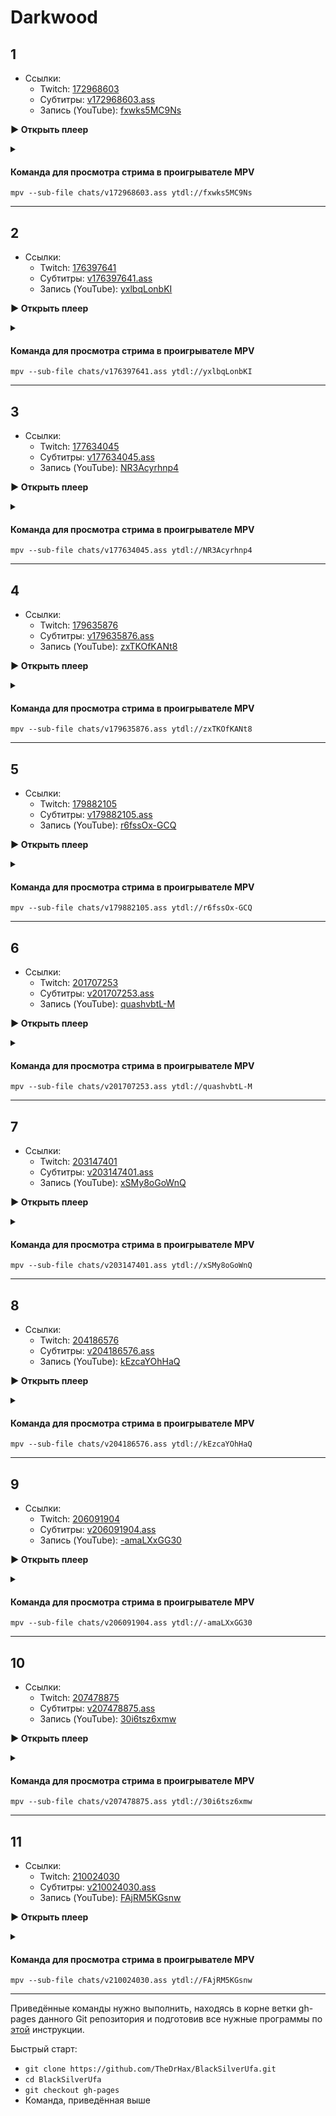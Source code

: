<!-- jQuery -->
<script src="https://code.jquery.com/jquery-3.2.1.min.js"></script>
<!-- video.js -->
<link href="https://cdnjs.cloudflare.com/ajax/libs/video.js/6.3.3/video-js.css" rel="stylesheet">
<script src="https://cdnjs.cloudflare.com/ajax/libs/video.js/6.3.3/video.js"></script>
<!-- videojs-youtube -->
<script src="https://cdnjs.cloudflare.com/ajax/libs/videojs-youtube/2.4.1/Youtube.js"></script>
<!-- libjass -->
<link href="https://cdn.jsdelivr.net/npm/libjass@0.11.0/libjass.css" rel="stylesheet">
<script src="https://cdn.jsdelivr.net/npm/libjass@0.11.0/libjass.js"></script>
<!-- videojs-ass -->
<link href="https://cdn.jsdelivr.net/npm/videojs-ass@0.8.0/src/videojs.ass.css" rel="stylesheet">
<script src="https://cdn.jsdelivr.net/npm/videojs-ass@0.8.0/src/videojs.ass.js"></script>
<!-- videojs-resolution-switcher -->
<script src="https://cdn.jsdelivr.net/npm/videojs-resolution-switcher@0.4.2/lib/videojs-resolution-switcher.min.js"></script>

<style>
  .main-content {
    padding: 2rem;
    max-width: 72rem;
  }
</style>

# Darkwood
 
<h2 id="0">1</h2>

* Ссылки:
  * Twitch: [172968603](https://www.twitch.tv/videos/172968603)
  * Субтитры: [v172968603.ass](../chats/v172968603.ass)
  * Запись (YouTube): [fxwks5MC9Ns](https://www.youtube.com/watch?v=fxwks5MC9Ns)

<a onclick="return openPlayer0()" id="button-0">**▶ Открыть плеер**</a>

<script>
  var player0;
  function openPlayer0() {
    player0 = videojs("player-0", {
      controls: true, nativeControlsForTouch: false,
      width: 640, height: 360, fluid: true,
      plugins: {
        ass: {
          src: ["../chats/v172968603.ass"],
          delay: -0.1,
        },
        videoJsResolutionSwitcher: {
          default: 'high',
          dynamicLabel: true
        }
      },
      techOrder: ["youtube"],
      sources: [{
        "type": "video/youtube",
        "src": "https://www.youtube.com/watch?v=fxwks5MC9Ns"
      }]
    });
    document.getElementById("spoiler-0").click();
    document.getElementById("button-0").remove();
    return false;
  }
</script>

<details>
  <summary id="spoiler-0"></summary>

  <div class="player-wrapper" style="margin-top: 32px">
    <video id="player-0" class="video-js vjs-default-skin vjs-big-play-centered" />
  </div>
</details> 

#### Команда для просмотра стрима в проигрывателе MPV

```
mpv --sub-file chats/v172968603.ass ytdl://fxwks5MC9Ns
```

---- 
 
<h2 id="1">2</h2>

* Ссылки:
  * Twitch: [176397641](https://www.twitch.tv/videos/176397641)
  * Субтитры: [v176397641.ass](../chats/v176397641.ass)
  * Запись (YouTube): [yxlbqLonbKI](https://www.youtube.com/watch?v=yxlbqLonbKI)

<a onclick="return openPlayer1()" id="button-1">**▶ Открыть плеер**</a>

<script>
  var player1;
  function openPlayer1() {
    player1 = videojs("player-1", {
      controls: true, nativeControlsForTouch: false,
      width: 640, height: 360, fluid: true,
      plugins: {
        ass: {
          src: ["../chats/v176397641.ass"],
          delay: -0.1,
        },
        videoJsResolutionSwitcher: {
          default: 'high',
          dynamicLabel: true
        }
      },
      techOrder: ["youtube"],
      sources: [{
        "type": "video/youtube",
        "src": "https://www.youtube.com/watch?v=yxlbqLonbKI"
      }]
    });
    document.getElementById("spoiler-1").click();
    document.getElementById("button-1").remove();
    return false;
  }
</script>

<details>
  <summary id="spoiler-1"></summary>

  <div class="player-wrapper" style="margin-top: 32px">
    <video id="player-1" class="video-js vjs-default-skin vjs-big-play-centered" />
  </div>
</details> 

#### Команда для просмотра стрима в проигрывателе MPV

```
mpv --sub-file chats/v176397641.ass ytdl://yxlbqLonbKI
```

---- 
 
<h2 id="2">3</h2>

* Ссылки:
  * Twitch: [177634045](https://www.twitch.tv/videos/177634045)
  * Субтитры: [v177634045.ass](../chats/v177634045.ass)
  * Запись (YouTube): [NR3Acyrhnp4](https://www.youtube.com/watch?v=NR3Acyrhnp4)

<a onclick="return openPlayer2()" id="button-2">**▶ Открыть плеер**</a>

<script>
  var player2;
  function openPlayer2() {
    player2 = videojs("player-2", {
      controls: true, nativeControlsForTouch: false,
      width: 640, height: 360, fluid: true,
      plugins: {
        ass: {
          src: ["../chats/v177634045.ass"],
          delay: -0.1,
        },
        videoJsResolutionSwitcher: {
          default: 'high',
          dynamicLabel: true
        }
      },
      techOrder: ["youtube"],
      sources: [{
        "type": "video/youtube",
        "src": "https://www.youtube.com/watch?v=NR3Acyrhnp4"
      }]
    });
    document.getElementById("spoiler-2").click();
    document.getElementById("button-2").remove();
    return false;
  }
</script>

<details>
  <summary id="spoiler-2"></summary>

  <div class="player-wrapper" style="margin-top: 32px">
    <video id="player-2" class="video-js vjs-default-skin vjs-big-play-centered" />
  </div>
</details> 

#### Команда для просмотра стрима в проигрывателе MPV

```
mpv --sub-file chats/v177634045.ass ytdl://NR3Acyrhnp4
```

---- 
 
<h2 id="3">4</h2>

* Ссылки:
  * Twitch: [179635876](https://www.twitch.tv/videos/179635876)
  * Субтитры: [v179635876.ass](../chats/v179635876.ass)
  * Запись (YouTube): [zxTKOfKANt8](https://www.youtube.com/watch?v=zxTKOfKANt8)

<a onclick="return openPlayer3()" id="button-3">**▶ Открыть плеер**</a>

<script>
  var player3;
  function openPlayer3() {
    player3 = videojs("player-3", {
      controls: true, nativeControlsForTouch: false,
      width: 640, height: 360, fluid: true,
      plugins: {
        ass: {
          src: ["../chats/v179635876.ass"],
          delay: -0.1,
        },
        videoJsResolutionSwitcher: {
          default: 'high',
          dynamicLabel: true
        }
      },
      techOrder: ["youtube"],
      sources: [{
        "type": "video/youtube",
        "src": "https://www.youtube.com/watch?v=zxTKOfKANt8"
      }]
    });
    document.getElementById("spoiler-3").click();
    document.getElementById("button-3").remove();
    return false;
  }
</script>

<details>
  <summary id="spoiler-3"></summary>

  <div class="player-wrapper" style="margin-top: 32px">
    <video id="player-3" class="video-js vjs-default-skin vjs-big-play-centered" />
  </div>
</details> 

#### Команда для просмотра стрима в проигрывателе MPV

```
mpv --sub-file chats/v179635876.ass ytdl://zxTKOfKANt8
```

---- 
 
<h2 id="4">5</h2>

* Ссылки:
  * Twitch: [179882105](https://www.twitch.tv/videos/179882105)
  * Субтитры: [v179882105.ass](../chats/v179882105.ass)
  * Запись (YouTube): [r6fssOx-GCQ](https://www.youtube.com/watch?v=r6fssOx-GCQ)

<a onclick="return openPlayer4()" id="button-4">**▶ Открыть плеер**</a>

<script>
  var player4;
  function openPlayer4() {
    player4 = videojs("player-4", {
      controls: true, nativeControlsForTouch: false,
      width: 640, height: 360, fluid: true,
      plugins: {
        ass: {
          src: ["../chats/v179882105.ass"],
          delay: -0.1,
        },
        videoJsResolutionSwitcher: {
          default: 'high',
          dynamicLabel: true
        }
      },
      techOrder: ["youtube"],
      sources: [{
        "type": "video/youtube",
        "src": "https://www.youtube.com/watch?v=r6fssOx-GCQ"
      }]
    });
    document.getElementById("spoiler-4").click();
    document.getElementById("button-4").remove();
    return false;
  }
</script>

<details>
  <summary id="spoiler-4"></summary>

  <div class="player-wrapper" style="margin-top: 32px">
    <video id="player-4" class="video-js vjs-default-skin vjs-big-play-centered" />
  </div>
</details> 

#### Команда для просмотра стрима в проигрывателе MPV

```
mpv --sub-file chats/v179882105.ass ytdl://r6fssOx-GCQ
```

---- 
 
<h2 id="5">6</h2>

* Ссылки:
  * Twitch: [201707253](https://www.twitch.tv/videos/201707253)
  * Субтитры: [v201707253.ass](../chats/v201707253.ass)
  * Запись (YouTube): [quashvbtL-M](https://www.youtube.com/watch?v=quashvbtL-M)

<a onclick="return openPlayer5()" id="button-5">**▶ Открыть плеер**</a>

<script>
  var player5;
  function openPlayer5() {
    player5 = videojs("player-5", {
      controls: true, nativeControlsForTouch: false,
      width: 640, height: 360, fluid: true,
      plugins: {
        ass: {
          src: ["../chats/v201707253.ass"],
          delay: -0.1,
        },
        videoJsResolutionSwitcher: {
          default: 'high',
          dynamicLabel: true
        }
      },
      techOrder: ["youtube"],
      sources: [{
        "type": "video/youtube",
        "src": "https://www.youtube.com/watch?v=quashvbtL-M"
      }]
    });
    document.getElementById("spoiler-5").click();
    document.getElementById("button-5").remove();
    return false;
  }
</script>

<details>
  <summary id="spoiler-5"></summary>

  <div class="player-wrapper" style="margin-top: 32px">
    <video id="player-5" class="video-js vjs-default-skin vjs-big-play-centered" />
  </div>
</details> 

#### Команда для просмотра стрима в проигрывателе MPV

```
mpv --sub-file chats/v201707253.ass ytdl://quashvbtL-M
```

---- 
 
<h2 id="6">7</h2>

* Ссылки:
  * Twitch: [203147401](https://www.twitch.tv/videos/203147401)
  * Субтитры: [v203147401.ass](../chats/v203147401.ass)
  * Запись (YouTube): [xSMy8oGoWnQ](https://www.youtube.com/watch?v=xSMy8oGoWnQ)

<a onclick="return openPlayer6()" id="button-6">**▶ Открыть плеер**</a>

<script>
  var player6;
  function openPlayer6() {
    player6 = videojs("player-6", {
      controls: true, nativeControlsForTouch: false,
      width: 640, height: 360, fluid: true,
      plugins: {
        ass: {
          src: ["../chats/v203147401.ass"],
          delay: -0.1,
        },
        videoJsResolutionSwitcher: {
          default: 'high',
          dynamicLabel: true
        }
      },
      techOrder: ["youtube"],
      sources: [{
        "type": "video/youtube",
        "src": "https://www.youtube.com/watch?v=xSMy8oGoWnQ"
      }]
    });
    document.getElementById("spoiler-6").click();
    document.getElementById("button-6").remove();
    return false;
  }
</script>

<details>
  <summary id="spoiler-6"></summary>

  <div class="player-wrapper" style="margin-top: 32px">
    <video id="player-6" class="video-js vjs-default-skin vjs-big-play-centered" />
  </div>
</details> 

#### Команда для просмотра стрима в проигрывателе MPV

```
mpv --sub-file chats/v203147401.ass ytdl://xSMy8oGoWnQ
```

---- 
 
<h2 id="7">8</h2>

* Ссылки:
  * Twitch: [204186576](https://www.twitch.tv/videos/204186576)
  * Субтитры: [v204186576.ass](../chats/v204186576.ass)
  * Запись (YouTube): [kEzcaYOhHaQ](https://www.youtube.com/watch?v=kEzcaYOhHaQ)

<a onclick="return openPlayer7()" id="button-7">**▶ Открыть плеер**</a>

<script>
  var player7;
  function openPlayer7() {
    player7 = videojs("player-7", {
      controls: true, nativeControlsForTouch: false,
      width: 640, height: 360, fluid: true,
      plugins: {
        ass: {
          src: ["../chats/v204186576.ass"],
          delay: -0.1,
        },
        videoJsResolutionSwitcher: {
          default: 'high',
          dynamicLabel: true
        }
      },
      techOrder: ["youtube"],
      sources: [{
        "type": "video/youtube",
        "src": "https://www.youtube.com/watch?v=kEzcaYOhHaQ"
      }]
    });
    document.getElementById("spoiler-7").click();
    document.getElementById("button-7").remove();
    return false;
  }
</script>

<details>
  <summary id="spoiler-7"></summary>

  <div class="player-wrapper" style="margin-top: 32px">
    <video id="player-7" class="video-js vjs-default-skin vjs-big-play-centered" />
  </div>
</details> 

#### Команда для просмотра стрима в проигрывателе MPV

```
mpv --sub-file chats/v204186576.ass ytdl://kEzcaYOhHaQ
```

---- 
 
<h2 id="8">9</h2>

* Ссылки:
  * Twitch: [206091904](https://www.twitch.tv/videos/206091904)
  * Субтитры: [v206091904.ass](../chats/v206091904.ass)
  * Запись (YouTube): [-amaLXxGG30](https://www.youtube.com/watch?v=-amaLXxGG30)

<a onclick="return openPlayer8()" id="button-8">**▶ Открыть плеер**</a>

<script>
  var player8;
  function openPlayer8() {
    player8 = videojs("player-8", {
      controls: true, nativeControlsForTouch: false,
      width: 640, height: 360, fluid: true,
      plugins: {
        ass: {
          src: ["../chats/v206091904.ass"],
          delay: -0.1,
        },
        videoJsResolutionSwitcher: {
          default: 'high',
          dynamicLabel: true
        }
      },
      techOrder: ["youtube"],
      sources: [{
        "type": "video/youtube",
        "src": "https://www.youtube.com/watch?v=-amaLXxGG30"
      }]
    });
    document.getElementById("spoiler-8").click();
    document.getElementById("button-8").remove();
    return false;
  }
</script>

<details>
  <summary id="spoiler-8"></summary>

  <div class="player-wrapper" style="margin-top: 32px">
    <video id="player-8" class="video-js vjs-default-skin vjs-big-play-centered" />
  </div>
</details> 

#### Команда для просмотра стрима в проигрывателе MPV

```
mpv --sub-file chats/v206091904.ass ytdl://-amaLXxGG30
```

---- 
 
<h2 id="9">10</h2>

* Ссылки:
  * Twitch: [207478875](https://www.twitch.tv/videos/207478875)
  * Субтитры: [v207478875.ass](../chats/v207478875.ass)
  * Запись (YouTube): [30i6tsz6xmw](https://www.youtube.com/watch?v=30i6tsz6xmw)

<a onclick="return openPlayer9()" id="button-9">**▶ Открыть плеер**</a>

<script>
  var player9;
  function openPlayer9() {
    player9 = videojs("player-9", {
      controls: true, nativeControlsForTouch: false,
      width: 640, height: 360, fluid: true,
      plugins: {
        ass: {
          src: ["../chats/v207478875.ass"],
          delay: -0.1,
        },
        videoJsResolutionSwitcher: {
          default: 'high',
          dynamicLabel: true
        }
      },
      techOrder: ["youtube"],
      sources: [{
        "type": "video/youtube",
        "src": "https://www.youtube.com/watch?v=30i6tsz6xmw"
      }]
    });
    document.getElementById("spoiler-9").click();
    document.getElementById("button-9").remove();
    return false;
  }
</script>

<details>
  <summary id="spoiler-9"></summary>

  <div class="player-wrapper" style="margin-top: 32px">
    <video id="player-9" class="video-js vjs-default-skin vjs-big-play-centered" />
  </div>
</details> 

#### Команда для просмотра стрима в проигрывателе MPV

```
mpv --sub-file chats/v207478875.ass ytdl://30i6tsz6xmw
```

---- 
 
<h2 id="10">11</h2>

* Ссылки:
  * Twitch: [210024030](https://www.twitch.tv/videos/210024030)
  * Субтитры: [v210024030.ass](../chats/v210024030.ass)
  * Запись (YouTube): [FAjRM5KGsnw](https://www.youtube.com/watch?v=FAjRM5KGsnw)

<a onclick="return openPlayer10()" id="button-10">**▶ Открыть плеер**</a>

<script>
  var player10;
  function openPlayer10() {
    player10 = videojs("player-10", {
      controls: true, nativeControlsForTouch: false,
      width: 640, height: 360, fluid: true,
      plugins: {
        ass: {
          src: ["../chats/v210024030.ass"],
          delay: -0.1,
        },
        videoJsResolutionSwitcher: {
          default: 'high',
          dynamicLabel: true
        }
      },
      techOrder: ["youtube"],
      sources: [{
        "type": "video/youtube",
        "src": "https://www.youtube.com/watch?v=FAjRM5KGsnw"
      }]
    });
    document.getElementById("spoiler-10").click();
    document.getElementById("button-10").remove();
    return false;
  }
</script>

<details>
  <summary id="spoiler-10"></summary>

  <div class="player-wrapper" style="margin-top: 32px">
    <video id="player-10" class="video-js vjs-default-skin vjs-big-play-centered" />
  </div>
</details> 

#### Команда для просмотра стрима в проигрывателе MPV

```
mpv --sub-file chats/v210024030.ass ytdl://FAjRM5KGsnw
```

---- 
 
Приведённые команды нужно выполнить, находясь в корне ветки gh-pages данного Git репозитория и подготовив все нужные программы по [этой](../tutorials/watch-online.md) инструкции.

Быстрый старт:
* `git clone https://github.com/TheDrHax/BlackSilverUfa.git`
* `cd BlackSilverUfa`
* `git checkout gh-pages`
* Команда, приведённая выше